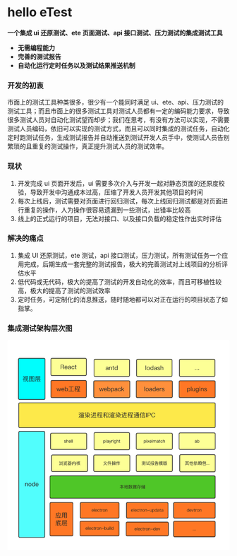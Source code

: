# hello eTest

**一个集成 ui 还原测试、ete 页面测试、api 接口测试、压力测试的集成测试工具**

-   **无需编程能力**
-   **完善的测试报告**
-   **自动化运行定时任务以及测试结果推送机制**

### 开发的初衷

市面上的测试工具种类很多，很少有一个能同时满足 ui、ete、api、压力测试的测试工具；而且市面上的很多测试工具对测试人员都有一定的编码能力要求，导致很多测试人员对自动化测试望而却步；我们在思考，有没有方法可以实现，不需要测试人员编码，依旧可以实现的测试方式，而且可以同时集成的测试任务，自动化定时跑测试任务，生成测试报告并自动推送到测试开发人员手中，使测试人员告别繁琐的且重复的测试操作，真正提升测试人员的测试效率。

### 现状

1. 开发完成 ui 页面开发后，ui 需要多次介入与开发一起对静态页面的还原度校验，导致开发中沟通成本过高，压缩了开发人员开发其他项目的时间
2. 每次上线后，测试需要对页面进行回归测试，每次上线回归测试都是对页面进行重复的操作，人为操作很容易遗漏到一些测试，出错率比较高
3. 线上的正式运行的项目，无法对接口、以及接口负载的稳定性作出实时评估

### 解决的痛点

1. 集成 UI 还原测试，ete 测试，api 接口测试，压力测试，所有测试任务一个应用完成，后期生成一套完整的测试报告，极大的完善测试对上线项目的分析评估水平
2. 低代码或无代码，极大的提高了测试的开发自动化的效率，而且可移植性较高，极大的提高了测试的测试效率
3. 定时任务，可定制化的消息推送，随时随地都可以对正在运行的项目状态了如指掌。

### 集成测试架构层次图

![logo](./img/jiagou.png)
